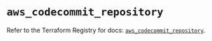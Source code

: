 # `aws_codecommit_repository`

Refer to the Terraform Registry for docs: [`aws_codecommit_repository`](https://registry.terraform.io/providers/hashicorp/aws/5.90.0/docs/resources/codecommit_repository).
